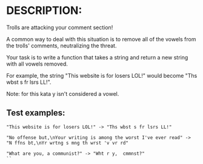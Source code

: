 # DESCRIPTION:

Trolls are attacking your comment section!

A common way to deal with this situation is to remove all of the vowels from the trolls' comments, neutralizing the threat.

Your task is to write a function that takes a string and return a new string with all vowels removed.

For example, the string "This website is for losers LOL!" would become "Ths wbst s fr lsrs LL!".

Note: for this kata y isn't considered a vowel.

## Test examples:
```console
"This website is for losers LOL!" -> "Ths wbst s fr lsrs LL!"

"No offense but,\nYour writing is among the worst I've ever read" -> "N ffns bt,\nYr wrtng s mng th wrst 'v vr rd"

"What are you, a communist?" -> "Wht r y,  cmmnst?"
``